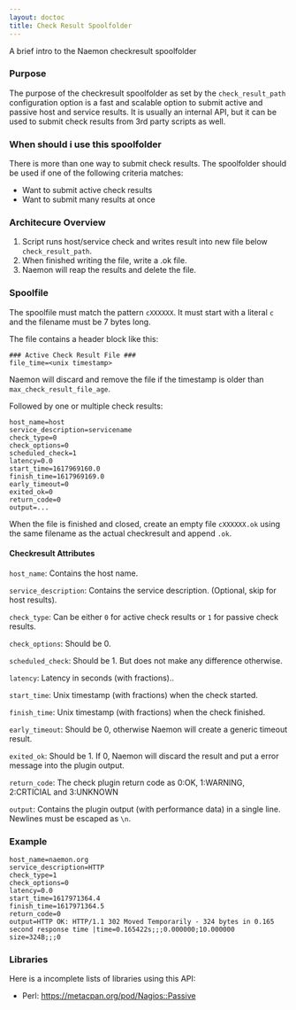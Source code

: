 ```yaml
---
layout: doctoc
title: Check Result Spoolfolder
---
```


A brief intro to the Naemon checkresult spoolfolder

### Purpose
The purpose of the checkresult spoolfolder as set by the `check_result_path`
configuration option is a fast and scalable option to submit active and
passive host and service results. It is usually an internal API, but
it can be used to submit check results from 3rd party scripts as well.

### When should i use this spoolfolder
There is more than one way to submit check results. The spoolfolder should
be used if one of the following criteria matches:

- Want to submit active check results
- Want to submit many results at once

### Architecure Overview

1. Script runs host/service check and writes result into
   new file below `check_result_path`.
2. When finished writing the file, write a .ok file.
3. Naemon will reap the results and delete the file.

### Spoolfile
The spoolfile must match the pattern `cXXXXXX`. It must start with a literal
`c` and the filename must be 7 bytes long.

The file contains a header block like this:
```
### Active Check Result File ###
file_time=<unix timestamp>
```

Naemon will discard and remove the file if the timestamp is older than `max_check_result_file_age`.

Followed by one or multiple check results:

```
host_name=host
service_description=servicename
check_type=0
check_options=0
scheduled_check=1
latency=0.0
start_time=1617969160.0
finish_time=1617969169.0
early_timeout=0
exited_ok=0
return_code=0
output=...
```

When the file is finished and closed, create an empty file `cXXXXXX.ok` using
the same filename as the actual checkresult and append `.ok`.

#### Checkresult Attributes

`host_name`: Contains the host name.

`service_description`: Contains the service description. (Optional, skip for host results).

`check_type`: Can be either `0` for active check results or `1` for passive check results.

`check_options`: Should be 0.

`scheduled_check`: Should be 1. But does not make any difference otherwise.

`latency`: Latency in seconds (with fractions)..

`start_time`: Unix timestamp (with fractions) when the check started.

`finish_time`: Unix timestamp (with fractions) when the check finished.

`early_timeout`: Should be 0, otherwise Naemon will create a generic timeout result.

`exited_ok`: Should be 1. If 0, Naemon will discard the result and put a error message into the plugin output.

`return_code`: The check plugin return code as 0:OK, 1:WARNING, 2:CRTICIAL and 3:UNKNOWN

`output`: Contains the plugin output (with performance data) in a single line. Newlines must be escaped as `\n`.


### Example

```
host_name=naemon.org
service_description=HTTP
check_type=1
check_options=0
latency=0.0
start_time=1617971364.4
finish_time=1617971364.5
return_code=0
output=HTTP OK: HTTP/1.1 302 Moved Temporarily - 324 bytes in 0.165 second response time |time=0.165422s;;;0.000000;10.000000 size=324B;;;0
```


### Libraries

Here is a incomplete lists of libraries using this API:

- Perl: <a href="https://metacpan.org/pod/Nagios::Passive" target="_blank">https://metacpan.org/pod/Nagios::Passive</a>
